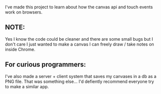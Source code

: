 I've made this project to learn about how the canvas api and touch events work on browsers.

## **NOTE:** 

Yes I know the code could be cleaner and there are some small bugs but I don't care I just wanted to make a canvas I can freely draw / take notes on inside Chrome.

## **For curious programmers:**

I've also made a server + client system that saves my canvases in a db as a PNG file. That was something else... I'd defiently recommend everyone try to make a similar app.
